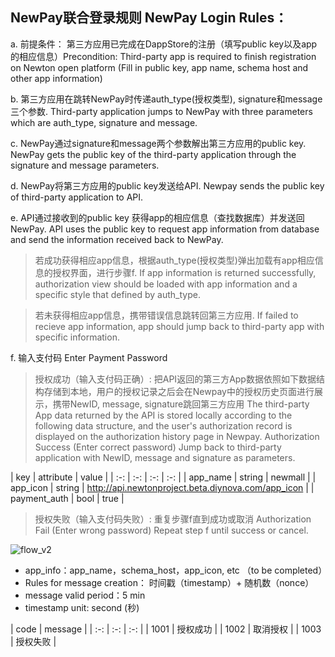 ## NewPay联合登录规则 NewPay Login Rules：

a.  前提条件： 第三方应用已完成在DappStore的注册（填写public key以及app的相应信息）Precondition: Third-party app is required to finish registration on Newton open platform (Fill in public key, app name, schema host and other app information)

b.  第三方应用在跳转NewPay时传递auth_type(授权类型), signature和message三个参数. Third-party application jumps to NewPay with three parameters which are auth_type, signature and message.

c.  NewPay通过signature和message两个参数解出第三方应用的public key. NewPay gets the public key of the third-party application through the signature and message parameters.

d.  NewPay将第三方应用的public key发送给API. Newpay sends the public key of third-party application to API.

e.  API通过接收到的public key 获得app的相应信息（查找数据库）并发送回NewPay. API uses the public key to request app information from database and send the information received back to NewPay.

> 若成功获得相应app信息，根据auth_type(授权类型)弹出加载有app相应信息的授权界面，进行步骤f. If app information is returned successfully, authorization view should be loaded with app information and a specific style that defined by auth_type.

> 若未获得相应app信息，携带错误信息跳转回第三方应用. If failed to recieve app information, app should jump back to third-party app with specific information.

f.  输入支付码 Enter Payment Password

> 授权成功（输入支付码正确）: 把API返回的第三方App数据依照如下数据结构存储到本地，用户的授权记录之后会在Newpay中的授权历史页面进行展示，携带NewID, message, signature跳回第三方应用 The third-party App data returned by the API is stored locally according to the following data structure, and the user's authorization record is displayed on the authorization history page in Newpay. Authorization Success (Enter correct password) Jump back to third-party application with NewID, message and signature as parameters.

| key | attribute | value |
| :-: | :-: | :-: | :-: |
| app_name | string | newmall |
| app_icon | string | http://api.newtonproject.beta.diynova.com/app_icon |
| payment_auth | bool | true |

> 授权失败（输入支付码失败）: 重复步骤f直到成功或取消 Authorization Fail (Enter wrong password) Repeat step f until success or cancel.

![flow_v2](/uploads/c68220d7ef5416a9f1beac490dbecdc2/flow_v2.png)

* app_info：app_name，schema_host，app_icon, etc （to be completed）
* Rules for message creation： 时间戳（timestamp）+ 随机数（nonce）
* message valid period：5 min
* timestamp unit: second (秒)

| code | message |
| :-: | :-: | :-: |
| 1001 | 授权成功 |
| 1002 | 取消授权 |
| 1003 | 授权失败 |